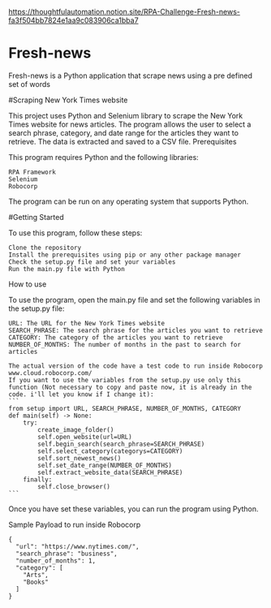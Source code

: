 https://thoughtfulautomation.notion.site/RPA-Challenge-Fresh-news-fa3f504bb7824e1aa9c083906ca1bba7
# Fresh-news
Fresh-news is a Python application that scrape news using a pre defined set of words

#Scraping New York Times website

This project uses Python and Selenium library to scrape the New York Times website for news articles. The program allows the user to select a search phrase, category, and date range for the articles they want to retrieve. The data is extracted and saved to a CSV file.
Prerequisites

This program requires Python and the following libraries:

    RPA Framework
    Selenium
    Robocorp

The program can be run on any operating system that supports Python.

#Getting Started

To use this program, follow these steps:

    Clone the repository
    Install the prerequisites using pip or any other package manager
    Check the setup.py file and set your variables
    Run the main.py file with Python

How to use

To use the program, open the main.py file and set the following variables in the setup.py file:

    URL: The URL for the New York Times website
    SEARCH_PHRASE: The search phrase for the articles you want to retrieve
    CATEGORY: The category of the articles you want to retrieve
    NUMBER_OF_MONTHS: The number of months in the past to search for articles

    The actual version of the code have a test code to run inside Robocorp www.cloud.robocorp.com/
    If you want to use the variables from the setup.py use only this function (Not necessary to copy and paste now, it is already in the code. i'll let you know if I change it):
    ```
    from setup import URL, SEARCH_PHRASE, NUMBER_OF_MONTHS, CATEGORY 
    def main(self) -> None:
        try:
            create_image_folder()
            self.open_website(url=URL)
            self.begin_search(search_phrase=SEARCH_PHRASE)
            self.select_category(categorys=CATEGORY)
            self.sort_newest_news()
            self.set_date_range(NUMBER_OF_MONTHS)
            self.extract_website_data(SEARCH_PHRASE)
        finally:
            self.close_browser()
    ```

Once you have set these variables, you can run the program using Python.


Sample Payload to run inside Robocorp
```
{
  "url": "https://www.nytimes.com/",
  "search_phrase": "business",
  "number_of_months": 1,
  "category": [
    "Arts",
    "Books"
  ]
}
```